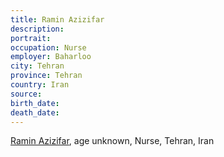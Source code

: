 ```yaml
---
title: Ramin Azizifar
description: 
portrait: 
occupation: Nurse
employer: Baharloo
city: Tehran
province: Tehran
country: Iran
source: 
birth_date: 
death_date: 
---
```


<a href="https://iran-hrm.com/index.php/2020/03/31/dozens-of-iranian-doctors-died-during-irans-coronavirus-crisis/">Ramin Azizifar</a>, age unknown, Nurse, Tehran, Iran
